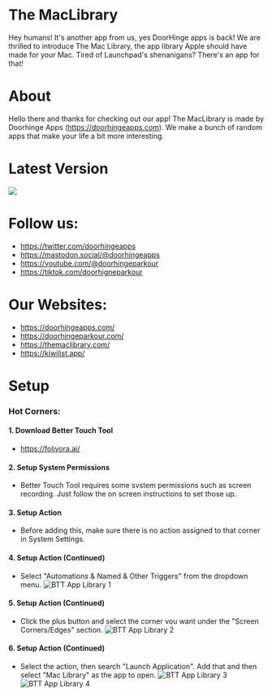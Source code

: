 # The MacLibrary
Hey humans! It's another app from us, yes DoorHinge apps is back! We are thrilled to introduce The Mac Library, the app library Apple should have made for your Mac. Tired of Launchpad's shenanigans? There's an app for that!

# About
Hello there and thanks for checking out our app! The MacLibrary is made by Doorhinge Apps (https://doorhingeapps.com). We make a bunch of random apps that make your life a bit more interesting.

# Latest Version
[![](https://themaclibrary.com/Download-Button.png)](https://github.com/doorhinge-apps/The-Mac-Library/releases/download/v1.0.1/MacLibrary.dmg)

# Follow us:
- https://twitter.com/doorhingeapps
- https://mastodon.social/@doorhingeapps
- https://youtube.com/@doorhingeparkour
- https://tiktok.com/doorhigneparkour

# Our Websites:
- https://doorhingeapps.com/
- https://doorhingeparkour.com/
- https://themaclibrary.com/
- https://kiwilist.app/

# Setup
### Hot Corners:
#### 1.  Download Better Touch Tool
- https://folivora.ai/

#### 2.  Setup System Permissions
- Better Touch Tool requires some svstem permissions such as screen recording. Just follow the on screen instructions to set those up.

#### 3.  Setup Action
- Before adding this, make sure there is no action assigned to that corner in System Settings.

#### 4.  Setup Action (Continued)
- Select "Automations & Named & Other Triggers" from the dropdown menu.
![BTT App Library 1](https://user-images.githubusercontent.com/127003439/223496780-b10a7a97-1074-4d72-b69e-4b3274ea1183.png)

#### 5.  Setup Action (Continued)
- Click the plus button and select the corner vou want under the "Screen Corners/Edges" section.
![BTT App Library 2](https://user-images.githubusercontent.com/127003439/223496778-9ead1b27-8f7e-4b04-87aa-e615d4209375.png)

#### 6.  Setup Action (Continued)
- Select the action, then search "Launch Application". Add that and then select "Mac Library" as the app to open.
![BTT App Library 3](https://user-images.githubusercontent.com/127003439/223496776-ffc6783d-fc8d-444b-a710-29c1b3307db9.png)
![BTT App Library 4](https://user-images.githubusercontent.com/127003439/223496769-1f037469-ca8f-4402-9bd2-4f6693612f4d.png)
